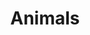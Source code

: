 ---
title: Animals
description: "I really enjoy taking pictures of animals. I think this is one of the hardest categories because you have to your models first. But if you do it will always look cute."
weight: 1
featured_image: Wild Pig Baby.JPG
sort_by: image.Exif.Date
sort_order: desc
menu: main
---